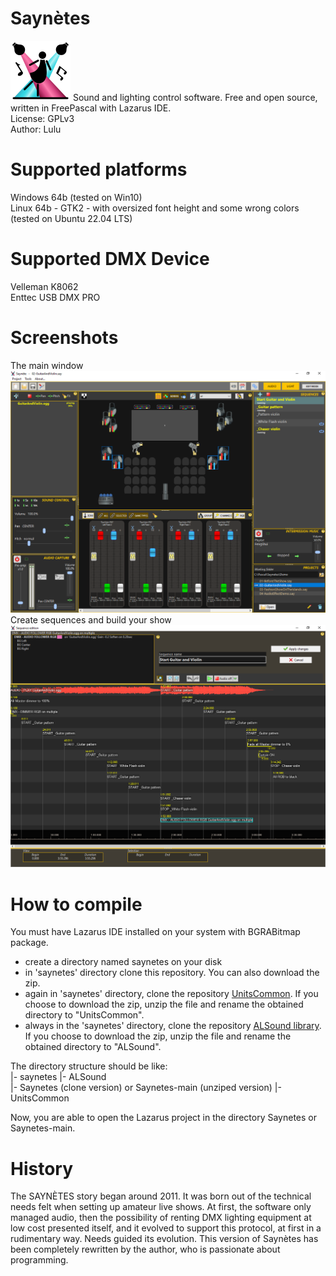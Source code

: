 # Saynètes
![icon](https://github.com/Lulu04/Saynetes/blob/0a5e72501cb0eba0e7e990f5597bd38f26193196/Design/logo/logo96.png)
Sound and lighting control software. Free and open source, written in FreePascal with Lazarus IDE.  
License: GPLv3  
Author: Lulu  

# Supported platforms
Windows 64b (tested on Win10)  
Linux 64b - GTK2 - with oversized font height and some wrong colors (tested on Ubuntu 22.04 LTS)  

# Supported DMX Device
Velleman K8062  
Enttec USB DMX PRO  

# Screenshots
The main window
![The main window](https://github.com/Lulu04/Saynetes/blob/f5aacba1341b4c211a499a8bf532310f63696854/Screenshots/MainScreen.png)
Create sequences and build your show
![The sequencer](https://github.com/Lulu04/Saynetes/blob/f5aacba1341b4c211a499a8bf532310f63696854/Screenshots/Sequencer.png)

# How to compile
You must have Lazarus IDE installed on your system with BGRABitmap package.  
- create a directory named saynetes on your disk
- in 'saynetes' directory clone this repository. You can also download the zip.
- again in 'saynetes' directory, clone the repository [UnitsCommon](https://github.com/Lulu04/UnitsCommon). If you choose to download the zip, unzip the file and rename the obtained directory to "UnitsCommon".
- always in the 'saynetes' directory, clone the repository [ALSound library](https://github.com/Lulu04/ALSound). If you choose to download the zip, unzip the file and rename the obtained directory to "ALSound".

The directory structure should be like:  
|- saynetes 
    |- ALSound  
    |- Saynetes (clone version) or Saynetes-main (unziped version)
    |- UnitsCommon  

Now, you are able to open the Lazarus project in the directory Saynetes or Saynetes-main.  

# History
The SAYNÈTES story began around 2011. It was born out of the technical needs felt when setting up amateur live shows.
At first, the software only managed audio, then the possibility of renting DMX lighting equipment at low cost presented itself, and it evolved to support this protocol, at first in a rudimentary way. Needs guided its evolution.
This version of Saynètes has been completely rewritten by the author, who is passionate about programming.
